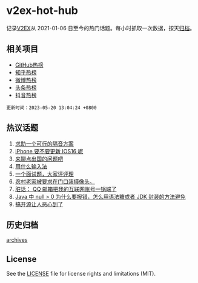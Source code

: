 # v2ex-hot-hub

 记录[V2EX](https://www.v2ex.com/)从 2021-01-06 日至今的热门话题。每小时抓取一次数据，按天[归档](archives)。
 
 ## 相关项目

- [GitHub热榜](https://github.com/snaildev/github-hot-hub)
- [知乎热榜](https://github.com/snaildev/zhihu-hot-hub)
- [微博热榜](https://github.com/snaildev/weibo-hot-hub)
- [头条热榜](https://github.com/snaildev/toutiao-hot-hub)
- [抖音热榜](https://github.com/snaildev/douyin-hot-hub)


 `更新时间：2023-05-20 13:04:24 +0800`

## 热议话题

1. [求助一个可行的隔音方案](https://www.v2ex.com/t/941237)
1. [iPhone 要不要更新 IOS16 呢](https://www.v2ex.com/t/941238)
1. [来聊点出国的问题吧](https://www.v2ex.com/t/941463)
1. [用什么输入法](https://www.v2ex.com/t/941251)
1. [一个面试题，大家评评理](https://www.v2ex.com/t/941363)
1. [农村老家被要求在门口装摄像头。](https://www.v2ex.com/t/941336)
1. [脏话： QQ 邮箱把我的互联网账号一锅端了](https://www.v2ex.com/t/941408)
1. [Java 中 null > 0 为什么要报错，怎么用语法糖或者 JDK 封装的方法避免](https://www.v2ex.com/t/941309)
1. [搞开源让人恶心到了](https://www.v2ex.com/t/941357)

## 历史归档

[archives](archives)

## License

See the [LICENSE](LICENSE) file for license rights and limitations (MIT).
